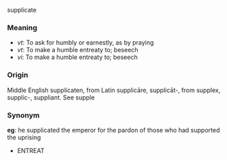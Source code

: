 supplicate
### Meaning
+ _vt_: To ask for humbly or earnestly, as by praying
+ _vt_: To make a humble entreaty to; beseech
+ _vi_: To make a humble entreaty to; beseech

### Origin

Middle English supplicaten, from Latin supplicāre, supplicāt-, from supplex, supplic-, suppliant. See supple

### Synonym

__eg__: he supplicated the emperor for the pardon of those who had supported the uprising

+ ENTREAT


